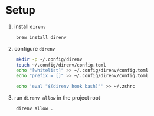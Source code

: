 # Setup

1. install `direnv`

```bash
    brew install direnv
```

2. configure `direnv`

```bash
    mkdir -p ~/.config/direnv
    touch ~/.config/direnv/config.toml
    echo "[whitelist]" >> ~/.config/direnv/config.toml
    echo "prefix = []" >> ~/.config/direnv/config.toml

```

```bash
    echo 'eval "$(direnv hook bash)"' >> ~/.zshrc
```

3. run `direnv allow` in the project root
    
```bash
    direnv allow .
```

